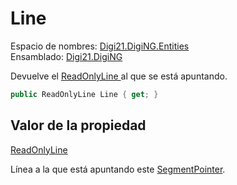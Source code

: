 # Line

Espacio de nombres: [Digi21.DigiNG.Entities](../../../)  
Ensamblado: [Digi21.DigiNG](../../../../)

Devuelve el [ReadOnlyLine ](../../readonlyline/)al que se está apuntando.

```csharp
public ReadOnlyLine Line { get; }
```

## Valor de la propiedad

[ReadOnlyLine](../../readonlyline/)

Línea a la que está apuntando este [SegmentPointer](../).

